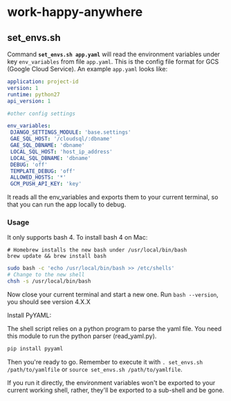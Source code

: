 # work-happy-anywhere

## set_envs.sh

Command **`set_envs.sh app.yaml`** will read the environment variables under key `env_variables` from file `app.yaml`. This is the config file format for GCS (Google Cloud Service). An example `app.yaml` looks like:

```yaml
application: project-id
version: 1
runtime: python27 
api_version: 1

#other config settings

env_variables:
 DJANGO_SETTINGS_MODULE: 'base.settings'
 GAE_SQL_HOST: '/cloudsql/:dbname'
 GAE_SQL_DBNAME: 'dbname'
 LOCAL_SQL_HOST: 'host_ip_address'
 LOCAL_SQL_DBNAME: 'dbname'
 DEBUG: 'off'
 TEMPLATE_DEBUG: 'off'
 ALLOWED_HOSTS: '*' 
 GCM_PUSH_API_KEY: 'key'
```

It reads all the env_variables and exports them to your current terminal, so that you can run the app locally to debug.

### Usage

It only supports bash 4. To install bash 4 on Mac:

```
# Homebrew installs the new bash under /usr/local/bin/bash
brew update && brew install bash
```

```bash
sudo bash -c 'echo /usr/local/bin/bash >> /etc/shells'
# Change to the new shell
chsh -s /usr/local/bin/bash
```

Now close your current terminal and start a new one. Run `bash --version`, you should see version 4.X.X

Install PyYAML:

The shell script relies on a python program to parse the yaml file. You need this module to run the python parser (read_yaml.py).

```bash
pip install pyyaml
```

Then you're ready to go. Remember to execute it with `. set_envs.sh /path/to/yamlfile` or `source set_envs.sh /path/to/yamlfile`.

If you run it directly, the environment variables won't be exported to your current working shell, rather, they'll be exported to a sub-shell and be gone.
